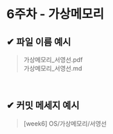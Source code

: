 # 6주차 - 가상메모리

## ✔ 파일 이름 예시

> 가상메모리_서영선.pdf<br>
> 가상메모리_서영선.md

<br>

## ✔ 커밋 메세지 예시

> [week6] OS/가상메모리/서영선
